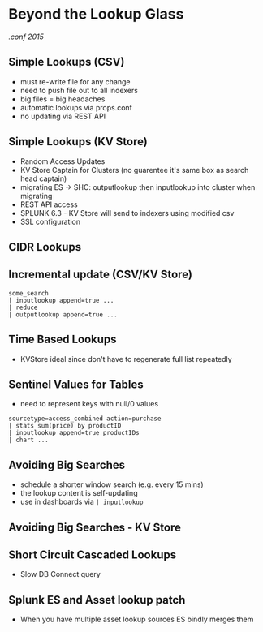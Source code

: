 # Beyond the Lookup Glass

_.conf 2015_

## Simple Lookups (CSV)

* must re-write file for any change
* need to push file out to all indexers
* big files = big headaches
* automatic lookups via props.conf
* no updating via REST API

## Simple Lookups (KV Store)

* Random Access Updates
* KV Store Captain for Clusters (no guarentee it's same box as search head captain)
* migrating ES -> SHC: outputlookup then inputlookup into cluster when migrating 
* REST API access
* SPLUNK 6.3 - KV Store will send to indexers using modified csv 
* SSL configuration 

## CIDR Lookups

## Incremental update (CSV/KV Store)
```
some_search
| inputlookup append=true ...
| reduce
| outputlookup append=true ...
```

## Time Based Lookups

* KVStore ideal since don't have to regenerate full list repeatedly

## Sentinel Values for Tables

* need to represent keys with null/0 values

```
sourcetype=access_combined action=purchase
| stats sum(price) by productID
| inputlookup append=true productIDs
| chart ...
```

## Avoiding Big Searches

* schedule a shorter window search (e.g. every 15 mins)
* the lookup content is self-updating
* use in dashboards via `| inputlookup`

## Avoiding Big Searches - KV Store

## Short Circuit Cascaded Lookups

* Slow DB Connect query

## Splunk ES and Asset lookup patch

* When you have multiple asset lookup sources ES bindly merges them
